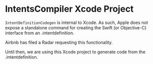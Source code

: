 # IntentsCompiler Xcode Project

`IntentDefinitionCodegen` is internal to Xcode. As such, Apple does not expose a standalone command for creating the Swift (or Objective-C) interface from an .intentdefinition.

Airbnb has filed a Radar requesting this functionality.

Until then, we are using this Xcode project to generate code from the .intentdefinition.

